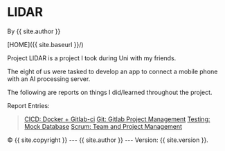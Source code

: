# LIDAR

By {{ site.author }}

[HOME]({{ site.baseurl }}/)

Project LIDAR is a project I took during Uni with my friends.

The eight of us were tasked to develop an app to connect a mobile phone with an AI processing server.

The following are reports on things I did/learned throughout the project.

<!-- Project Repository: LIDAR_Repo({{}}) -->

Report Entries:

> [CICD: Docker + Gitlab-ci](cicd.md) 
> [Git: Gitlab Project Management](git.md) 
> [Testing: Mock Database](mockdb.md)
> [Scrum: Team and Project Management](scrum.md) 

 © {{ site.copyright }} --- {{ site.author }} --- Version: {{ site.version }}.
